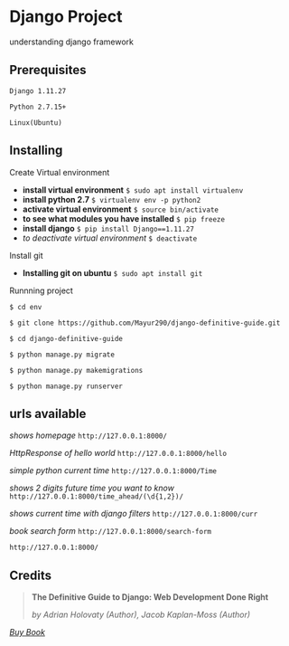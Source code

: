 #  Django Project

understanding django framework

## Prerequisites
```
Django 1.11.27
```

```
Python 2.7.15+
```
```
Linux(Ubuntu)
```
## Installing
Create Virtual environment

* **install virtual environment**
```$ sudo apt install virtualenv```
* **install python 2.7**
```$ virtualenv env -p python2```
* **activate virtual environment**
```$ source bin/activate```
* **to see what modules you have installed**
```$ pip freeze```
* **install django**
```$ pip install Django==1.11.27```
* *to deactivate virtual environment*
```$ deactivate```

Install git 

* **Installing git on ubuntu**
```$ sudo apt install git```

Runnning project

```$ cd env ```

```$ git clone https://github.com/Mayur290/django-definitive-guide.git```

```$ cd django-definitive-guide```

```$ python manage.py migrate```

```$ python manage.py makemigrations```

```$ python manage.py runserver```

## urls available

*shows homepage*
```http://127.0.0.1:8000/```

*HttpResponse of hello world*
```http://127.0.0.1:8000/hello```

*simple python current time*
```http://127.0.0.1:8000/Time```

*shows 2 digits future time you want to know*
```http://127.0.0.1:8000/time_ahead/(\d{1,2})/```

*shows current time with django filters*
```http://127.0.0.1:8000/curr```

*book search form*
```http://127.0.0.1:8000/search-form```

```http://127.0.0.1:8000/```

## Credits

> **The Definitive Guide to Django: Web Development Done Right**
> 
> *by Adrian Holovaty (Author), Jacob Kaplan-Moss (Author)* 

*[Buy Book](https://www.amazon.com/Definitive-Guide-Django-Development-Right-ebook/dp/B004VJ46OM/ref=sr_1_1?keywords=the+definitive+guide+to+django&qid=1578764944&sr=8-1)*


